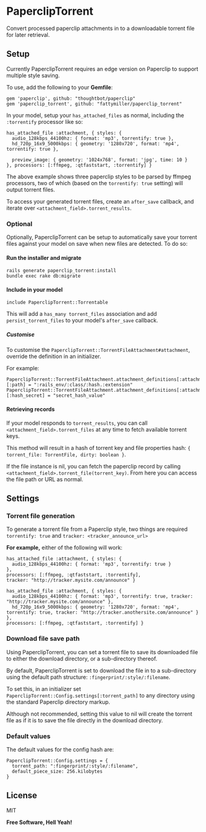 PaperclipTorrent
=========

Convert processed paperclip attachments in to a downloadable torrent file for later retrieval.

Setup
----

Currently PaperclipTorrent requires an edge version on Paperclip to support multiple style saving.

To use, add the following to your **Gemfile**:

```
gem 'paperclip', github: "thoughtbot/paperclip"
gem 'paperclip_torrent', github: "fattymiller/paperclip_torrent"
```

In your model, setup your `has_attached_files` as normal, including the `:torrentify` processor like so:

```
has_attached_file :attachment, { styles: {
  audio_128kbps_44100hz: { format: 'mp3', torrentify: true }, 
  hd_720p_16x9_5000kbps: { geometry: '1280x720', format: 'mp4', torrentify: true }, 

  preview_image: { geometry: '1024x768', format: 'jpg', time: 10 }
}, processors: [:ffmpeg, :qtfaststart, :torrentify] }
```

The above example shows three paperclip styles to be parsed by ffmpeg processors, two of which (based on the `torrentify: true` setting) will output torrent files.

To access your generated torrent files, create an `after_save` callback, and iterate over `<attachment_field>.torrent_results`.

### Optional

Optionally, PaperclipTorrent can be setup to automatically save your torrent files against your model on save when new files are detected. To do so:

#### Run the installer and migrate
```
rails generate paperclip_torrent:install
bundle exec rake db:migrate
```

#### Include in your model
```
include PaperclipTorrent::Torrentable
```

This will add a `has_many torrent_files` association and add `persist_torrent_files` to your model's `after_save` callback.

##### Customise

To customise the `PaperclipTorrent::TorrentFileAttachment#attachment`, override the definition in an initializer. 

For example:
```
PaperclipTorrent::TorrentFileAttachment.attachment_definitions[:attachment][:path] = ":rails_env/:class/:hash.:extension"
PaperclipTorrent::TorrentFileAttachment.attachment_definitions[:attachment][:hash_secret] = "secret_hash_value"
```

#### Retrieving records
If your model responds to `torrent_results`, you can call `<attachment_field>.torrent_files` at any time to fetch available torrent keys.

This method will result in a hash of torrent key and file properties hash: `{ torrent_file: TorrentFile, dirty: boolean }`. 

If the file instance is nil, you can fetch the paperclip record by calling `<attachment_field>.torrent_file(torrent_key)`. From here you can access the file path or URL as normal.


Settings
---

### Torrent file generation

To generate a torrent file from a Paperclip style, two things are required `torrentify: true` and `tracker: <tracker_announce_url>`

**For example,** either of the following will work:

```
has_attached_file :attachment, { styles: {
  audio_128kbps_44100hz: { format: 'mp3', torrentify: true }
}, 
processors: [:ffmpeg, :qtfaststart, :torrentify],
tracker: "http://tracker.mysite.com/announce" }
```

```
has_attached_file :attachment, { styles: {
  audio_128kbps_44100hz: { format: 'mp3', torrentify: true, tracker: "http://tracker.mysite.com/announce" },
  hd_720p_16x9_5000kbps: { geometry: '1280x720', format: 'mp4', torrentify: true, tracker: "http://tracker.anothersite.com/announce" }
}, 
processors: [:ffmpeg, :qtfaststart, :torrentify] }
```

### Download file save path

Using PaperclipTorrent, you can set a torrent file to save its downloaded file to either the download directory, or a sub-directory thereof.

By default, PaperclipTorrent is set to download the file in to a sub-directory using the default path structure: `:fingerprint/:style/:filename`.

To set this, in an initializer set `PaperclipTorrent::Config.settings[:torrent_path]` to any directory using the standard Paperclip directory markup.

Although not recommended, setting this value to nil will create the torrent file as if it is to save the file directly in the download directory.

### Default values

The default values for the config hash are:

```
PaperclipTorrent::Config.settings = {
  torrent_path: ":fingerprint/:style/:filename",
  default_piece_size: 256.kilobytes
}
```

License
---

MIT


**Free Software, Hell Yeah!**
